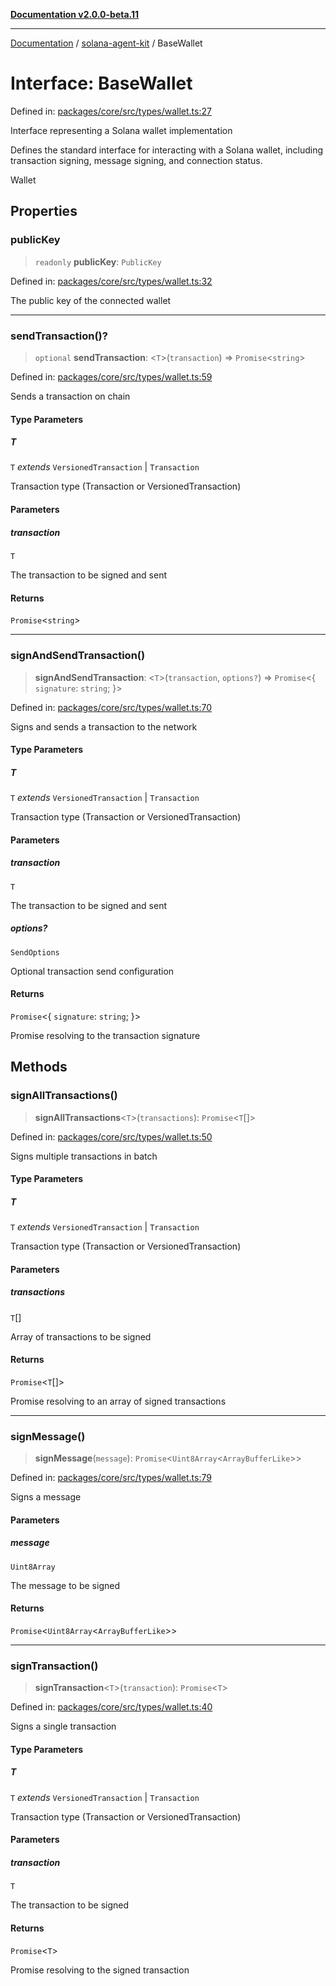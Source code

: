 [**Documentation v2.0.0-beta.11**](../../README.md)

***

[Documentation](../../README.md) / [solana-agent-kit](../README.md) / BaseWallet

# Interface: BaseWallet

Defined in: [packages/core/src/types/wallet.ts:27](https://github.com/michaelessiet/solana-agent-kit/blob/d01565d8314c89261231d701336a71dcba5f4bf6/packages/core/src/types/wallet.ts#L27)

Interface representing a Solana wallet implementation

Defines the standard interface for interacting with a Solana wallet,
including transaction signing, message signing, and connection status.

 Wallet

## Properties

### publicKey

> `readonly` **publicKey**: `PublicKey`

Defined in: [packages/core/src/types/wallet.ts:32](https://github.com/michaelessiet/solana-agent-kit/blob/d01565d8314c89261231d701336a71dcba5f4bf6/packages/core/src/types/wallet.ts#L32)

The public key of the connected wallet

***

### sendTransaction()?

> `optional` **sendTransaction**: \<`T`\>(`transaction`) => `Promise`\<`string`\>

Defined in: [packages/core/src/types/wallet.ts:59](https://github.com/michaelessiet/solana-agent-kit/blob/d01565d8314c89261231d701336a71dcba5f4bf6/packages/core/src/types/wallet.ts#L59)

Sends a transaction on chain

#### Type Parameters

##### T

`T` *extends* `VersionedTransaction` \| `Transaction`

Transaction type (Transaction or VersionedTransaction)

#### Parameters

##### transaction

`T`

The transaction to be signed and sent

#### Returns

`Promise`\<`string`\>

***

### signAndSendTransaction()

> **signAndSendTransaction**: \<`T`\>(`transaction`, `options?`) => `Promise`\<\{ `signature`: `string`; \}\>

Defined in: [packages/core/src/types/wallet.ts:70](https://github.com/michaelessiet/solana-agent-kit/blob/d01565d8314c89261231d701336a71dcba5f4bf6/packages/core/src/types/wallet.ts#L70)

Signs and sends a transaction to the network

#### Type Parameters

##### T

`T` *extends* `VersionedTransaction` \| `Transaction`

Transaction type (Transaction or VersionedTransaction)

#### Parameters

##### transaction

`T`

The transaction to be signed and sent

##### options?

`SendOptions`

Optional transaction send configuration

#### Returns

`Promise`\<\{ `signature`: `string`; \}\>

Promise resolving to the transaction signature

## Methods

### signAllTransactions()

> **signAllTransactions**\<`T`\>(`transactions`): `Promise`\<`T`[]\>

Defined in: [packages/core/src/types/wallet.ts:50](https://github.com/michaelessiet/solana-agent-kit/blob/d01565d8314c89261231d701336a71dcba5f4bf6/packages/core/src/types/wallet.ts#L50)

Signs multiple transactions in batch

#### Type Parameters

##### T

`T` *extends* `VersionedTransaction` \| `Transaction`

Transaction type (Transaction or VersionedTransaction)

#### Parameters

##### transactions

`T`[]

Array of transactions to be signed

#### Returns

`Promise`\<`T`[]\>

Promise resolving to an array of signed transactions

***

### signMessage()

> **signMessage**(`message`): `Promise`\<`Uint8Array`\<`ArrayBufferLike`\>\>

Defined in: [packages/core/src/types/wallet.ts:79](https://github.com/michaelessiet/solana-agent-kit/blob/d01565d8314c89261231d701336a71dcba5f4bf6/packages/core/src/types/wallet.ts#L79)

Signs a message

#### Parameters

##### message

`Uint8Array`

The message to be signed

#### Returns

`Promise`\<`Uint8Array`\<`ArrayBufferLike`\>\>

***

### signTransaction()

> **signTransaction**\<`T`\>(`transaction`): `Promise`\<`T`\>

Defined in: [packages/core/src/types/wallet.ts:40](https://github.com/michaelessiet/solana-agent-kit/blob/d01565d8314c89261231d701336a71dcba5f4bf6/packages/core/src/types/wallet.ts#L40)

Signs a single transaction

#### Type Parameters

##### T

`T` *extends* `VersionedTransaction` \| `Transaction`

Transaction type (Transaction or VersionedTransaction)

#### Parameters

##### transaction

`T`

The transaction to be signed

#### Returns

`Promise`\<`T`\>

Promise resolving to the signed transaction
